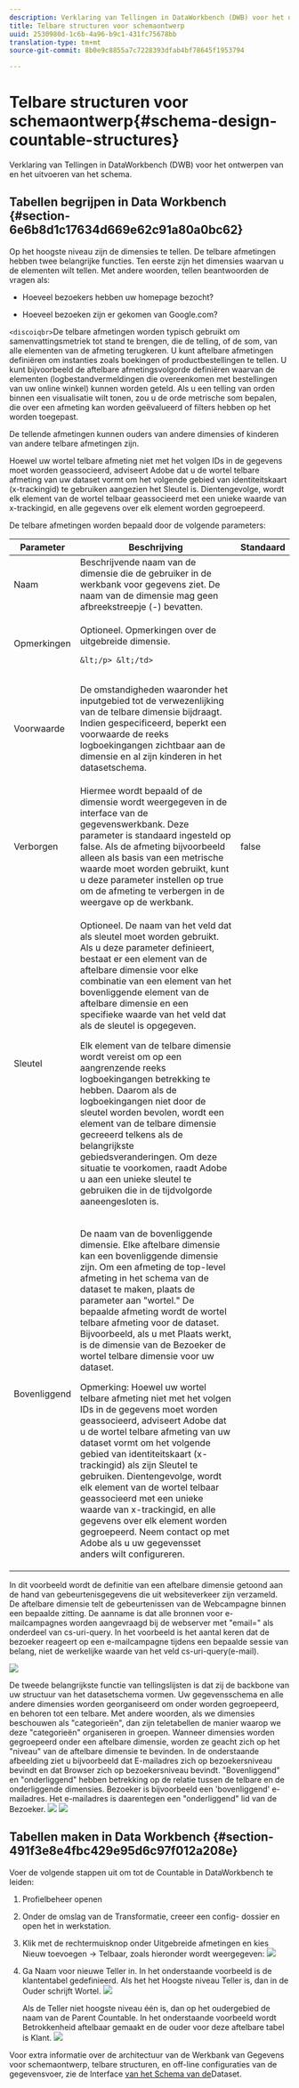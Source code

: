 ```yaml
---
description: Verklaring van Tellingen in DataWorkbench (DWB) voor het ontwerpen van en het uitvoeren van het schema.
title: Telbare structuren voor schemaontwerp
uuid: 2530980d-1c6b-4a96-b9c1-431fc75678bb
translation-type: tm+mt
source-git-commit: 8b0e9c8855a7c7228393dfab4bf78645f1953794

---
```



# Telbare structuren voor schemaontwerp{#schema-design-countable-structures}

Verklaring van Tellingen in DataWorkbench (DWB) voor het ontwerpen van en het uitvoeren van het schema.

## Tabellen begrijpen in Data Workbench {#section-6e6b8d1c17634d669e62c91a80a0bc62}

Op het hoogste niveau zijn de dimensies te tellen. De telbare afmetingen hebben twee belangrijke functies. Ten eerste zijn het dimensies waarvan u de elementen wilt tellen. Met andere woorden, tellen beantwoorden de vragen als:

* Hoeveel bezoekers hebben uw homepage bezocht?

* Hoeveel bezoeken zijn er gekomen van Google.com?

`<discoiqbr>`De telbare afmetingen worden typisch gebruikt om samenvattingsmetriek tot stand te brengen, die de telling, of de som, van alle elementen van de afmeting terugkeren. U kunt aftelbare afmetingen definiëren om instanties zoals boekingen of productbestellingen te tellen. U kunt bijvoorbeeld de aftelbare afmetingsvolgorde definiëren waarvan de elementen (logbestandvermeldingen die overeenkomen met bestellingen van uw online winkel) kunnen worden geteld. Als u een telling van orden binnen een visualisatie wilt tonen, zou u de orde metrische som bepalen, die over een afmeting kan worden geëvalueerd of filters hebben op het worden toegepast.

De tellende afmetingen kunnen ouders van andere dimensies of kinderen van andere telbare afmetingen zijn.

Hoewel uw wortel telbare afmeting niet met het volgen IDs in de gegevens moet worden geassocieerd, adviseert Adobe dat u de wortel telbare afmeting van uw dataset vormt om het volgende gebied van identiteitskaart (x-trackingid) te gebruiken aangezien het Sleutel is. Dientengevolge, wordt elk element van de wortel telbaar geassocieerd met een unieke waarde van x-trackingid, en alle gegevens over elk element worden gegroepeerd.

De telbare afmetingen worden bepaald door de volgende parameters:

<table id="table_5E00B72CFDD645368ADCC25AB9B5E53D"> 
 <thead> 
  <tr> 
   <th colname="col1" class="entry"> Parameter </th> 
   <th colname="col2" class="entry"> Beschrijving </th> 
   <th colname="col3" class="entry"> Standaard </th> 
  </tr>
 </thead>
 <tbody> 
  <tr> 
   <td colname="col1"> Naam </td> 
   <td colname="col2"> Beschrijvende naam van de dimensie die de gebruiker in de werkbank voor gegevens ziet. De naam van de dimensie mag geen afbreekstreepje (-) bevatten. </td> 
   <td colname="col3"> </td> 
  </tr> 
  <tr> 
   <td colname="col1"> <p>Opmerkingen </p> </td> 
   <td colname="col2"> <p>Optioneel. Opmerkingen over de uitgebreide dimensie.

    &lt;/p> &lt;/td>
<td colname="col3"> </td> 
  </tr> 
  <tr> 
   <td colname="col1"> <p>Voorwaarde </p> </td> 
   <td colname="col2"> <p>De omstandigheden waaronder het inputgebied tot de verwezenlijking van de telbare dimensie bijdraagt. Indien gespecificeerd, beperkt een voorwaarde de reeks logboekingangen zichtbaar aan de dimensie en al zijn kinderen in het datasetschema. </p> </td> 
   <td colname="col3"> </td> 
  </tr> 
  <tr> 
   <td colname="col1"> Verborgen </td> 
   <td colname="col2"> Hiermee wordt bepaald of de dimensie wordt weergegeven in de interface van de gegevenswerkbank. Deze parameter is standaard ingesteld op false. Als de afmeting bijvoorbeeld alleen als basis van een metrische waarde moet worden gebruikt, kunt u deze parameter instellen op true om de afmeting te verbergen in de weergave op de werkbank. </td> 
   <td colname="col3"> false </td> 
  </tr> 
  <tr> 
   <td colname="col1"> Sleutel </td> 
   <td colname="col2"> <p>Optioneel. De naam van het veld dat als sleutel moet worden gebruikt. Als u deze parameter definieert, bestaat er een element van de aftelbare dimensie voor elke combinatie van een element van het bovenliggende element van de aftelbare dimensie en een specifieke waarde van het veld dat als de sleutel is opgegeven. </p> <p>Elk element van de telbare dimensie wordt vereist om op een aangrenzende reeks logboekingangen betrekking te hebben. Daarom als de logboekingangen niet door de sleutel worden bevolen, wordt een element van de telbare dimensie gecreeerd telkens als de belangrijkste gebiedsveranderingen. Om deze situatie te voorkomen, raadt Adobe u aan een unieke sleutel te gebruiken die in de tijdvolgorde aaneengesloten is. </p> </td> 
   <td colname="col3"> </td> 
  </tr> 
  <tr> 
   <td colname="col1"> Bovenliggend </td> 
   <td colname="col2"> <p> De naam van de bovenliggende dimensie. Elke aftelbare dimensie kan een bovenliggende dimensie zijn. Om een afmeting de top-level afmeting in het schema van de dataset te maken, plaats de parameter aan "wortel." De bepaalde afmeting wordt de wortel telbare afmeting voor de dataset. Bijvoorbeeld, als u met Plaats werkt, is de dimensie van de Bezoeker de wortel telbare dimensie voor uw dataset. </p> <p>Opmerking: Hoewel uw wortel telbare afmeting niet met het volgen IDs in de gegevens moet worden geassocieerd, adviseert Adobe dat u de wortel telbare afmeting van uw dataset vormt om het volgende gebied van identiteitskaart (x-trackingid) als zijn Sleutel te gebruiken. Dientengevolge, wordt elk element van de wortel telbaar geassocieerd met een unieke waarde van x-trackingid, en alle gegevens over elk element worden gegroepeerd. Neem contact op met Adobe als u uw gegevensset anders wilt configureren. </p> </td> 
   <td colname="col3"> </td> 
  </tr> 
 </tbody> 
</table>

In dit voorbeeld wordt de definitie van een aftelbare dimensie getoond aan de hand van gebeurtenisgegevens die uit websiteverkeer zijn verzameld. De aftelbare dimensie telt de gebeurtenissen van de Webcampagne binnen een bepaalde zitting. De aanname is dat alle bronnen voor e-mailcampagnes worden aangevraagd bij de webserver met &quot;email=&quot; als onderdeel van cs-uri-query. In het voorbeeld is het aantal keren dat de bezoeker reageert op een e-mailcampagne tijdens een bepaalde sessie van belang, niet de werkelijke waarde van het veld cs-uri-query(e-mail).

![](assets/dwb_impl_arch_1.png)

De tweede belangrijkste functie van tellingslijsten is dat zij de backbone van uw structuur van het datasetschema vormen. Uw gegevensschema en alle andere dimensies worden georganiseerd om onder worden gegroepeerd, en behoren tot een telbare. Met andere woorden, als we dimensies beschouwen als &quot;categorieën&quot;, dan zijn teletabellen de manier waarop we deze &quot;categorieën&quot; organiseren in groepen.
Wanneer dimensies worden gegroepeerd onder een aftelbare dimensie, worden ze geacht zich op het &quot;niveau&quot; van de aftelbare dimensie te bevinden. In de onderstaande afbeelding ziet u bijvoorbeeld dat E-mailadres zich op bezoekersniveau bevindt en dat Browser zich op bezoekersniveau bevindt. &quot;Bovenliggend&quot; en &quot;onderliggend&quot; hebben betrekking op de relatie tussen de telbare en de onderliggende dimensies. Bezoeker is bijvoorbeeld een &#39;bovenliggend&#39; e-mailadres. Het e-mailadres is daarentegen een &quot;onderliggend&quot; lid van de Bezoeker. ![](assets/dwb_impl_arch_2.png) ![](assets/dwb_impl_arch_3.png)

## Tabellen maken in Data Workbench {#section-491f3e8e4fbc429e95d6c97f012a208e}

Voer de volgende stappen uit om tot de Countable in DataWorkbench te leiden:

1. Profielbeheer openen
1. Onder de omslag van de Transformatie, creeer een config- dossier en open het in werkstation.
1. Klik met de rechtermuisknop onder Uitgebreide afmetingen en kies Nieuw toevoegen -> Telbaar, zoals hieronder wordt weergegeven: ![](assets/dwb_impl_arch_4.png)

1. Ga Naam voor nieuwe Teller in. In het onderstaande voorbeeld is de klantentabel gedefinieerd. Als het het Hoogste niveau Teller is, dan in de Ouder schrijft Wortel. ![](assets/dwb_impl_arch_5.png)

   Als de Teller niet hoogste niveau één is, dan op het oudergebied de naam van de Parent Countable. In het onderstaande voorbeeld wordt Betrokkenheid aftelbaar gemaakt en de ouder voor deze aftelbare tabel is Klant. ![](assets/dwb_impl_arch_5.png)

Voor extra informatie over de architectuur van de Werkbank van Gegevens voor schemaontwerp, telbare structuren, en off-line configuraties van de gegevensvoer, zie de Interface [van het Schema van de](https://docs.adobe.com/content/help/en/data-workbench/using/client/admin-ui/c-dtst-sch-intrf.html)Dataset.
